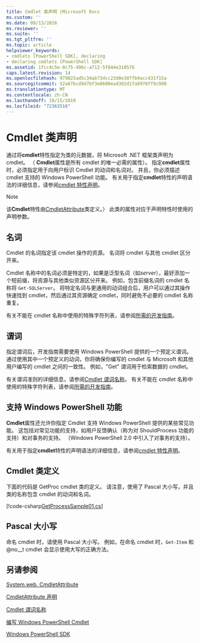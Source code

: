 ```yaml
---
title: Cmdlet 类声明 |Microsoft Docs
ms.custom: ''
ms.date: 09/13/2016
ms.reviewer: ''
ms.suite: ''
ms.tgt_pltfrm: ''
ms.topic: article
helpviewer_keywords:
- cmdlets [PowerShell SDK], declaring
- declaring cmdlets [PowerShell SDK]
ms.assetid: 1fcc4c5e-0c75-496c-a712-5f844e310576
caps.latest.revision: 14
ms.openlocfilehash: 979025ad5c34ab73dcc23d0e38ffb9acc431f15a
ms.sourcegitcommit: 52a67bcd9d7bf3e8600ea4302d1fa8970ff9c998
ms.translationtype: MT
ms.contentlocale: zh-CN
ms.lasthandoff: 10/15/2019
ms.locfileid: "72363516"
---
```

# <a name="cmdlet-class-declaration"></a>Cmdlet 类声明

通过将**cmdlet**特性指定为类的元数据，将 Microsoft .NET 框架类声明为 cmdlet。 （ **Cmdlet**属性是所有 cmdlet 的唯一必需的属性）。 指定**cmdlet**属性时，必须指定用于向用户标识 Cmdlet 的动词和名词对。 并且，你必须描述 cmdlet 支持的 Windows PowerShell 功能。 有关用于指定**cmdlet**特性的声明语法的详细信息，请参阅[cmdlet 特性声明](./cmdlet-attribute-declaration.md)。

> [!NOTE]
> 该**Cmdlet**特性由[CmdletAttribute](/dotnet/api/System.Management.Automation.CmdletAttribute)类定义。） 此类的属性对应于声明特性时使用的声明参数。

## <a name="nouns"></a>名词

Cmdlet 的名词指定该 cmdlet 操作的资源。 名词将 cmdlet 与其他 cmdlet 区分开来。

Cmdlet 名称中的名词必须是特定的，如果是泛型名词（如*server*），最好添加一个短前缀，将资源与其他类似资源区分开来。 例如，包含前缀名词的 cmdlet 名称将 `Get-SQLServer`。 将特定名词与更通用的动词组合后，用户可以通过其操作快速找到 cmdlet，然后通过其资源确定 cmdlet，同时避免不必要的 cmdlet 名称重复。

有关不能在 cmdlet 名称中使用的特殊字符列表，请参阅[所需的开发指南](./required-development-guidelines.md)。

## <a name="verbs"></a>谓词

指定谓词后，开发指南需要使用 Windows PowerShell 提供的一个预定义谓词。 通过使用其中一个预定义的动词，你将确保你编写的 cmdlet 与 Microsoft 和其他用户编写的 cmdlet 之间的一致性。 例如，"Get" 谓词用于检索数据的 cmdlet。

有关谓词准则的详细信息，请参阅[Cmdlet 谓词名称](./approved-verbs-for-windows-powershell-commands.md)。 有关不能在 cmdlet 名称中使用的特殊字符列表，请参阅[所需的开发指南](./required-development-guidelines.md)。

## <a name="supporting-windows-powershell-functionality"></a>支持 Windows PowerShell 功能

**Cmdlet**属性还允许你指定 Cmdlet 支持 Windows PowerShell 提供的某些常见功能。 这包括对常见功能的支持，如用户反馈确认（称为对 ShouldProcess 功能的支持）和对事务的支持。 （Windows PowerShell 2.0 中引入了对事务的支持）。

有关用于指定**cmdlet**特性的声明语法的详细信息，请参阅[cmdlet 特性声明](./cmdlet-attribute-declaration.md)。

## <a name="cmdlet-class-definition"></a>Cmdlet 类定义

下面的代码是 GetProc cmdlet 类的定义。 请注意，使用了 Pascal 大小写，并且类的名称包含 cmdlet 的动词和名词。

[!code-csharp[GetProcessSample01.cs](../../../../powershell-sdk-samples/SDK-2.0/csharp/GetProcessSample01/GetProcessSample01.cs#L33-L34 "GetProcessSample01.cs")]

## <a name="pascal-casing"></a>Pascal 大小写

命名 cmdlet 时，请使用 Pascal 大小写。 例如，在命名 cmdlet 时，`Get-Item` 和 @no__t cmdlet 会显示使用大写的正确方法。

## <a name="see-also"></a>另请参阅

[System.web. CmdletAttribute](/dotnet/api/System.Management.Automation.CmdletAttribute)

[CmdletAttribute 声明](./cmdlet-attribute-declaration.md)

[Cmdlet 谓词名称](./approved-verbs-for-windows-powershell-commands.md)

[编写 Windows PowerShell Cmdlet](./writing-a-windows-powershell-cmdlet.md)

[Windows PowerShell SDK](../windows-powershell-reference.md)
